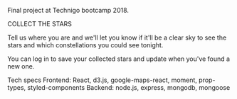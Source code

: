 Final project at Technigo bootcamp 2018.

COLLECT THE STARS

Tell us where you are and we'll let you know if it'll be a clear sky to see the stars and which constellations you could see tonight.

You can log in to save your collected stars and update when you've found a new one.

Tech specs
Frontend: React, d3.js, google-maps-react, moment, prop-types, styled-components
Backend: node.js, express, mongodb, mongoose
